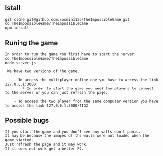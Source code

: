Istall
-------

    git clone git@github.com:cosmin1123/TheImpossibleGame.git
    cd TheImpossibleGame/TheImpossibleGame
    npm install

Runing the game
-------
	In order to run the game you first have to start the server
	cd TheImpossibleGame/TheImpossibleGame
	node server.js
   
	 We have two versions of the game.
		
	 	- To access the multiplayer online one you have to access the link 127.0.0.1:3000
			* In order to start the game you need two players to connect to the server or you can just refresh the page.

		- To access the two player from the same computer version you have to access the link 127.0.0.1:3000/TIG2

Possible bugs
-------
	If you start the game and you don't see any walls don't panic.
 	It may be because the images of the walls were not loaded when the game started.
	Just refresh the page and it may work.
	If it does not work get a better PC.
